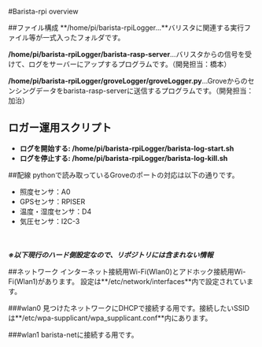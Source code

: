 #Barista-rpi overview


##ファイル構成
**/home/pi/barista-rpiLogger…**バリスタに関連する実行ファイル等が一式入ったフォルダです。

**/home/pi/barista-rpiLogger/barista-rasp-server**…バリスタからの信号を受けて、ログをサーバーにアップするプログラムです。（開発担当：橋本）

**/home/pi/barista-rpiLogger/groveLogger/groveLogger.py**…Groveからのセンシングデータをbarista-rasp-serverに送信するプログラムです。（開発担当：加治）


## ロガー運用スクリプト
- **ログを開始する: /home/pi/barista-rpiLogger/barista-log-start.sh**
- **ログを停止する: /home/pi/barista-rpiLogger/barista-log-kill.sh**

##配線
pythonで読み取っているGroveのポートの対応は以下の通りです。

- 照度センサ：A0
- GPSセンサ：RPISER
- 温度・湿度センサ：D4
- 気圧センサ：I2C-3

　

***※以下現行のハード側設定なので、リポジトリには含まれない情報***

##ネットワーク
インターネット接続用Wi-Fi(Wlan0)とアドホック接続用Wi-Fi(Wlan1)があります。
設定は**/etc/network/interfaces**内で設定されています。

###wlan0
見つけたネットワークにDHCPで接続する用です。接続したいSSIDは**/etc/wpa-supplicant/wpa_supplicant.conf**内にあります。

###wlan1
barista-netに接続する用です。